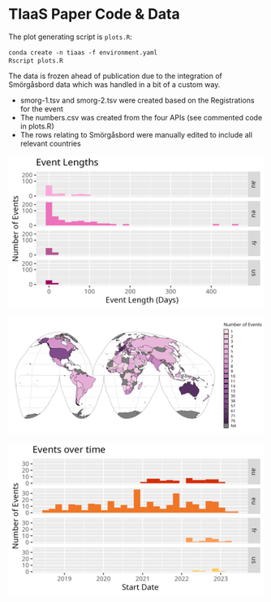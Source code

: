 # TIaaS Paper Code & Data

The plot generating script is `plots.R`:

```
conda create -n tiaas -f environment.yaml
Rscript plots.R
```

The data is frozen ahead of publication due to the integration of Smörgåsbord data which was handled in a bit of a custom way.

- smorg-1.tsv and smorg-2.tsv were created based on the Registrations for the event
- The numbers.csv was created from the four APIs (see commented code in plots.R)
- The rows relating to Smörgåsbord were manually edited to include all relevant countries


![](images/event-lengths.png)

![](images/map.png)

![](images/event-starts.png)
